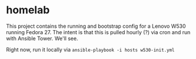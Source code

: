 # homelab

This project contains the running and bootstrap config for a Lenovo W530 running Fedora 27.  The intent is that this is pulled hourly (?) via cron and run with Ansible Tower.  We'll see.

Right now, run it locally via `ansible-playbook -i hosts w530-init.yml`
